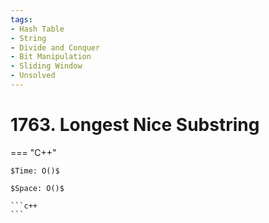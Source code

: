 ```yaml
---
tags:
- Hash Table
- String
- Divide and Conquer
- Bit Manipulation
- Sliding Window
- Unsolved
---
```



# 1763. Longest Nice Substring

=== "C++"

    $Time: O()$

    $Space: O()$

    ```c++
    ```